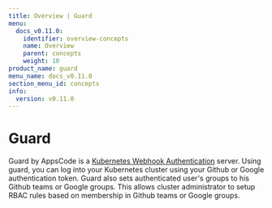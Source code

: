 ```yaml
---
title: Overview | Guard
menu:
  docs_v0.11.0:
    identifier: overview-concepts
    name: Overview
    parent: concepts
    weight: 10
product_name: guard
menu_name: docs_v0.11.0
section_menu_id: concepts
info:
  version: v0.11.0
---
```


# Guard

 Guard by AppsCode is a [Kubernetes Webhook Authentication](https://kubernetes.io/docs/admin/authentication/#webhook-token-authentication) server. Using guard, you can log into your Kubernetes cluster using your Github or Google authentication token. Guard also sets authenticated user's groups to his Github teams or Google groups. This allows cluster administrator to setup RBAC rules based on membership in Github teams or Google groups.
